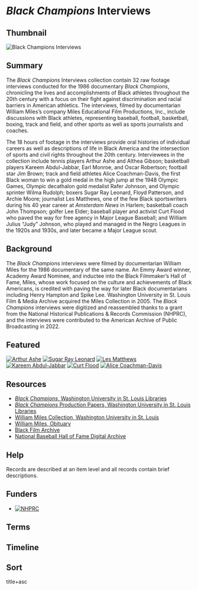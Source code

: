 # *Black Champions* Interviews

## Thumbnail

![*Black Champions* Interviews](https://s3.amazonaws.com/americanarchive.org/special-collections/WallStreetWeek_mainimage.jpg "*Black Champions* Interviews")

## Summary

The *Black Champions* Interviews collection contain 32 raw footage interviews conducted for the 1986 documentary *Black Champions*, chronicling the lives and accomplishments of Black athletes throughout the 20th century with a focus on their fight against discrimination and racial barriers in American athletics. The interviews, filmed by documentarian William Miles’s company Miles Educational Film Productions, Inc., include discussions with Black athletes, representing baseball, football, basketball, boxing, track and field, and other sports as well as sports journalists and coaches. 

The 18 hours of footage in the interviews provide oral histories of individual careers as well as descriptions of life in Black America and the intersection of sports and civil rights throughout the 20th century. Interviewees in the collection include tennis players Arthur Ashe and Althea Gibson; basketball players Kareem Abdul-Jabbar, Earl Monroe, and Oscar Robertson; football star Jim Brown; track and field athletes Alice Coachman-Davis, the first Black woman to win a gold medal in the high jump at the 1948 Olympic Games, Olympic decathalon gold medalist Rafer Johnson, and Olympic sprinter Wilma Rudolph; boxers Sugar Ray Leonard, Floyd Patterson, and Archie Moore; journalist Les Matthews, one of the few Black sportswriters during his 40 year career at *Amsterdam News* in Harlem; basketball coach John Thompson; golfer Lee Elder; baseball player and activist Curt Flood who paved the way for free agency in Major League Baseball; and William Julius “Judy” Johnson, who played and managed in the Negro Leagues in the 1920s and 1930s, and later became a Major League scout.

## Background

The *Black Champions* interviews were filmed by documentarian William Miles for the 1986 documentary of the same name. An Emmy Award winner, Academy Award Nominee, and inductee into the Black Filmmaker’s Hall of Fame, Miles, whose work focused on the culture and achievements of Black Americans, is credited with paving the way for later Black documentarians including Henry Hampton and Spike Lee. Washington University in St. Louis Film & Media Archive acquired the Miles Collection in 2005. The *Black Champions* interviews were digitized and reassembled thanks to a grant from the National Historical Publications & Records Commission (NHPRC), and the interviews were contributed to the American Archive of Public Broadcasting in 2022. 

## Featured

[![Arthur Ashe](https://s3.amazonaws.com/americanarchive.org/special-collections/cpb-aacip_4c9dc622ae9.jpg)](/catalog/cpb-aacip-4c9dc622ae9)
[![Sugar Ray Leonard](https://s3.amazonaws.com/americanarchive.org/special-collections/cpb-aacip_3d6da8ac245.jpg)](/catalog/cpb-aacip-3d6da8ac245)
[![Les Matthews](https://s3.amazonaws.com/americanarchive.org/special-collections/cpb-aacip_cb8361b9f1b.jpg)](/catalog/cpb-aacip-cb8361b9f1b)
[![Kareem Abdul-Jabbar](https://s3.amazonaws.com/americanarchive.org/special-collections/cpb-aacip_eb547dab27c.jpg)](/catalog/cpb-aacip-eb547dab27c)
[![Curt Flood](https://s3.amazonaws.com/americanarchive.org/special-collections/cpb-aacip_430b63fafa6.jpg)](/catalog/cpb-aacip-430b63fafa6)
[![Alice Coachman-Davis](https://s3.amazonaws.com/americanarchive.org/special-collections/cpb-aacip_3fee37c3060.jpg)](/catalog/cpb-aacip-3fee37c3060)

## Resources

- [*Black Champions*, Washington University in St. Louis Libraries](http://repository.wustl.edu/spotlight/black-champions)
- [*Black Champions* Production Papers, Washington University in St. Louis Libraries](https://aspace.wustl.edu/repositories/7/resources/23)
- [William Miles Collection, Washington University in St. Louis](https://library.wustl.edu/spec/william-miles-collection/)
- [William Miles, Obituary](https://www.blackpast.org/african-american-history/miles-william-1931/)
- [Black Film Archive](https://blackfilmarchive.com/)
- [National Baseball Hall of Fame Digital Archive](https://collection.baseballhall.org/)

## Help

Records are described at an item level and all records contain brief descriptions.

## Funders

- [![NHPRC](https://s3.amazonaws.com/americanarchive.org/org-logos/nhprc-logo.jpg "NHPRC logo")](https://www.archives.gov/nhprc)

## Terms

## Timeline

## Sort

title+asc
